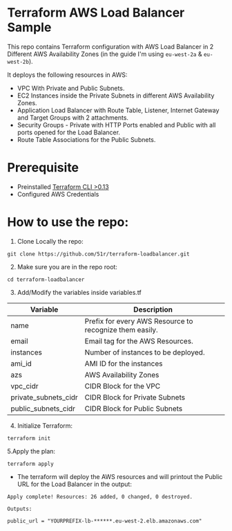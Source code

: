 # Terraform AWS Load Balancer Sample

This repo contains Terraform configuration with AWS Load Balancer in 2 Different AWS Availability Zones (in the guide I'm using `eu-west-2a` & `eu-west-2b`).

It deploys the following resources in AWS:
* VPC With Private and Public Subnets. 
* EC2 Instances inside the Private Subnets in different AWS Availability Zones. 
* Application Load Balancer with Route Table, Listener, Internet Gateway and Target Groups with 2 attachments. 
* Security Groups - Private with HTTP Ports enabled and Public with all ports opened for the Load Balancer. 
* Route Table Associations for the Public Subnets.

# Prerequisite

* Preinstalled [Terraform CLI >0.13](https://learn.hashicorp.com/tutorials/terraform/install-cli)
* Configured AWS Credentials

# How to use the repo:

1. Clone Locally the repo:
```
git clone https://github.com/51r/terraform-loadbalancer.git
```

2. Make sure you are in the repo root:
```
cd terraform-loadbalancer
```

3. Add/Modify the variables inside variables.tf

| Variable | Description |
| --- | --- |
|name|Prefix for every AWS Resource to recognize them easily.|
|email|Email tag for the AWS Resources.|
|instances|Number of instances to be deployed.|
|ami_id|AMI ID for the instances|
|azs|AWS Availability Zones|
|vpc_cidr|CIDR Block for the VPC|
|private_subnets_cidr|CIDR Block for Private Subnets|
|public_subnets_cidr|CIDR Block for Public Subnets|

4. Initialize Terraform:
```
terraform init
```

5.Apply the plan:
```
terraform apply
```

* The terraform will deploy the AWS resources and will printout the Public URL for the Load Balancer in the output:
```
Apply complete! Resources: 26 added, 0 changed, 0 destroyed.

Outputs:

public_url = "YOURPREFIX-lb-******.eu-west-2.elb.amazonaws.com"
```
